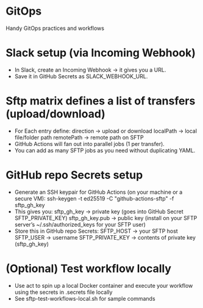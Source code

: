 # GitOps
Handy GitOps practices and workflows

# Slack setup (via Incoming Webhook)
- In Slack, create an Incoming Webhook → it gives you a URL.
- Save it in GitHub Secrets as SLACK_WEBHOOK_URL.

# Sftp matrix defines a list of transfers (upload/download)
- For Each entry define:
  direction → upload or download
  localPath → local file/folder path
  remotePath → remote path on SFTP
- GitHub Actions will fan out into parallel jobs (1 per transfer).
- You can add as many SFTP jobs as you need without duplicating YAML.

# GitHub repo Secrets setup
- Generate an SSH keypair for GitHub Actions (on your machine or a secure VM):
  ssh-keygen -t ed25519 -C "github-actions-sftp" -f sftp_gh_key
- This gives you:
  sftp_gh_key → private key (goes into GitHub Secret SFTP_PRIVATE_KEY)
  sftp_gh_key.pub → public key (install on your SFTP server’s ~/.ssh/authorized_keys for your SFTP user)
- Store this in GitHub repo Secrets:
  SFTP_HOST → your SFTP host
  SFTP_USER → username
  SFTP_PRIVATE_KEY → contents of private key (sftp_gh_key)

# (Optional) Test workflow locally
 - Use act to spin up a local Docker container and execute your workflow using the secrets in .secrets file locally
 - See sftp-test-workflows-local.sh for sample commands


